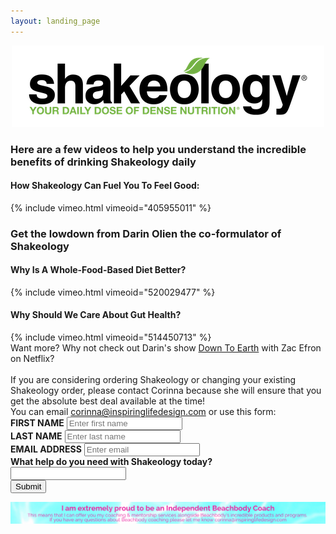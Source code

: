 ```yaml
---
layout: landing_page
---
```


<center>
<img src='/i/sunshinestudio/shakeologylogo.png' alt='Shakeology logo'>
</center>
<h3>Here are a few videos to help you understand the incredible benefits of drinking Shakeology daily</h3>

<h4>How Shakeology Can Fuel You To Feel Good:</h4>
{% include vimeo.html vimeoid="405955011" %}

<br />
<h3>Get the lowdown from Darin Olien the co-formulator of Shakeology</h3>

<h4>Why Is A Whole-Food-Based Diet Better?</h4>
{% include vimeo.html vimeoid="520029477" %}

<br />

<h4>Why Should We Care About Gut Health?</h4>
{% include vimeo.html vimeoid="514450713" %}

<br />

<body>Want more? Why not check out Darin's show <a href="https://www.netflix.com/gb/title/80230601" target="blank" rel="noopener">Down To Earth</a> with Zac Efron on Netflix?
<br /><br />
If you are considering ordering Shakeology or changing your existing Shakeology order, please contact Corinna because she will ensure that you get the absolute best deal available at the time!<br />
You can email <a href="mailto:corinna@inspiringlifedesign.com">corinna@inspiringlifedesign.com</a> or use this form:</body>
<form role="form" action="https://formspree.io/f/mzbkqjqa" method="POST">
	<div class="form-group">
		<label for="InputFirstName"><b>FIRST NAME</b></label>
		<input type="text" name="firstname" class="form-control" id="InputFirstName" placeholder="Enter first name">
	</div>
    <div class="form-group">
		<label for="InputLastName"><b>LAST NAME</b></label>
		<input type="text" name="lastname" class="form-control" id="InputLastName" placeholder="Enter last name">
	</div>
    <div class="form-group">
		<label for="exampleInputEmail1"><b>EMAIL ADDRESS</b></label>
		<input type="email" name="email" class="form-control" id="exampleInputEmail1" placeholder="Enter email">
	</div>
	<div class="form-group">
		<label for="ShakeologyHelp"><b>What help do you need with Shakeology today?</b></label><br />
		<input type="text" name="ShakeologyHelp" class="form-control" id="ShakeologyHelp">
	</div>
	<button type="submit" class="btn btn-default">Submit</button>
</form>

![Beachbody Independent Coach information](/i/sunshinestudio/landingpages/beachbodyfooter.png)